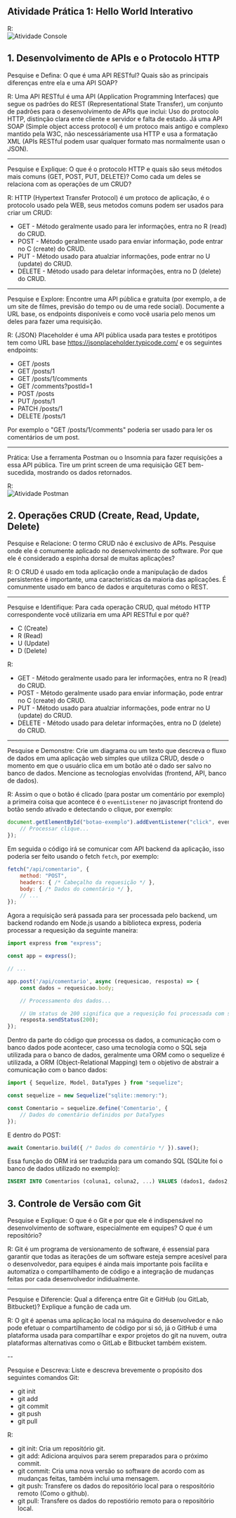 ## Atividade Prática 1: Hello World Interativo
R:\
![Atividade Console](prints/console.png)

## 1. Desenvolvimento de APIs e o Protocolo HTTP

Pesquise e Defina: O que é uma API RESTful? Quais são as principais diferenças
entre ela e uma API SOAP?

R: Uma API RESTful é uma API (Application Programming Interfaces) que segue os padrões do REST (Representational State Transfer), um conjunto de padrões para o desenvolvimento de APIs que inclui: Uso do protocolo HTTP, distinção clara ente cliente e servidor e falta de estado.
Já uma API SOAP (Simple object access protocol) é um protoco mais antigo e complexo mantido pela W3C, não nescessáriamente usa HTTP e usa a formatação XML (APIs RESTful podem usar qualquer formato mas normalmente usan o JSON).

---

Pesquise e Explique: O que é o protocolo HTTP e quais são seus métodos mais
comuns (GET, POST, PUT, DELETE)? Como cada um deles se relaciona com as
operações de um CRUD?

R: HTTP (Hypertext Transfer Protocol) é um protoco de aplicação, é o protocolo usado pela WEB, seus metodos comuns podem ser usados para criar um CRUD:
* GET - Método geralmente usado para ler informações, entra no R (read) do CRUD.
* POST - Método geralmente usado para enviar informação, pode entrar no C (create) do CRUD.
* PUT - Método usado para atualziar informações, pode entrar no U (update) do CRUD.
* DELETE - Método usado para deletar informações, entra no D (delete) do CRUD.

---

Pesquise e Explore: Encontre uma API pública e gratuita (por exemplo, a de um
site de filmes, previsão do tempo ou de uma rede social). Documente a URL base,
os endpoints disponíveis e como você usaria pelo menos um deles para fazer
uma requisição.

R: {JSON} Placeholder
é uma API pública usada para testes e protótipos tem como URL base https://jsonplaceholder.typicode.com/ e os seguintes endpoints:
* GET	/posts
* GET	/posts/1
* GET	/posts/1/comments
* GET	/comments?postId=1
* POST	/posts
* PUT	/posts/1
* PATCH	/posts/1
* DELETE	/posts/1

Por exemplo o "GET  /posts/1/comments" poderia ser usado para ler os comentários de um post.

---

Prática: Use a ferramenta Postman ou o Insomnia para fazer requisições a essa
API pública. Tire um print screen de uma requisição GET bem-sucedida,
mostrando os dados retornados.

R:\
![Atividade Postman](prints/postman.png)

## 2. Operações CRUD (Create, Read, Update, Delete)

Pesquise e Relacione: O termo CRUD não é exclusivo de APIs. Pesquise onde ele
é comumente aplicado no desenvolvimento de software. Por que ele é
considerado a espinha dorsal de muitas aplicações?

R: O CRUD é usado em toda aplicação onde a manipulação de dados persistentes é importante, uma caracteristícas da maioria das aplicações. É comunmente usado em banco de dados e arquiteturas como o REST.

---

Pesquise e Identifique: Para cada operação CRUD, qual método HTTP
correspondente você utilizaria em uma API RESTful e por quê?
* C (Create)
* R (Read)
* U (Update)
* D (Delete)

R:
* GET - Método geralmente usado para ler informações, entra no R (read) do CRUD.
* POST - Método geralmente usado para enviar informação, pode entrar no C (create) do CRUD.
* PUT - Método usado para atualziar informações, pode entrar no U (update) do CRUD.
* DELETE - Método usado para deletar informações, entra no D (delete) do CRUD.


---

Pesquise e Demonstre: Crie um diagrama ou um texto que descreva o fluxo de
dados em uma aplicação web simples que utiliza CRUD, desde o momento em que
o usuário clica em um botão até o dado ser salvo no banco de dados. Mencione as
tecnologias envolvidas (frontend, API, banco de dados).

R: Assim o que o botão é clicado (para postar um comentário por exemplo) a primeira coisa que acontece é o ``eventListener`` no javascript frontend do botão sendo ativado e detectando o clique, por exemplo:
```js
document.getElementById("botao-exemplo").addEventListener("click", evento => {
    // Processar clique...
});
```
Em seguida o código irá se comunicar com API backend da aplicação, isso poderia ser feito usando o fetch ``fetch``, por exemplo:
```js
fetch("/api/comentario", {
    method: "POST",
    headers: { /* Cabeçalho da requesição */ },
    body: { /* Dados do comentário */ },
    // ...
});
```
Agora a requisição será passada para ser processada pelo backend, um backend rodando em Node.js usando a biblioteca express, poderia processar a requesição da seguinte maneira:
```js
import express from "express";

const app = express();

// ...

app.post('/api/comentario', async (requesicao, resposta) => {
    const dados = requesicao.body;

    // Processamento dos dados...

    // Um status de 200 significa que a requesição foi processada com sucesso
    resposta.sendStatus(200);
});
```
Dentro da parte do código que processa os dados, a comunicação com o banco dados pode acontecer, caso uma tecnologia como o SQL seja utilizada para o banco de dados, geralmente uma ORM como o sequelize é utilizada, a ORM (Object-Relational Mapping) tem o objetivo de abstrair a comunicação com o banco dados:
```js
import { Sequelize, Model, DataTypes } from "sequelize";

const sequelize = new Sequelize("sqlite::memory:"); 

const Comentario = sequelize.define('Comentario', { 
    // Dados do comentário definidos por DataTypes
});
```
E dentro do POST:
```js
await Comentario.build({ /* Dados do comentário */ }).save();
```
Essa função do ORM irá ser traduzida para um comando SQL (SQLite foi o banco de dados utilizado no exemplo):
```sql
INSERT INTO Comentarios (coluna1, coluna2, ...) VALUES (dados1, dados2, ...)
```

## 3. Controle de Versão com Git

Pesquise e Explique: O que é o Git e por que ele é indispensável no
desenvolvimento de software, especialmente em equipes? O que é um
repositório?

R: Git é um programa de versionamento de software, é essensial para garantir que todas as iterações de um software esteja sempre acesível para o desenvolvedor, para equipes é ainda mais importante pois facilita e automatiza o compartilhamento de código e a integração de mudanças feitas por cada desenvolvedor indidualmente.

---

Pesquise e Diferencie: Qual a diferença entre Git e GitHub (ou GitLab, Bitbucket)?
Explique a função de cada um.

R: O git é apenas uma aplicação local na máquina do desenvolvedor e não pode efetuar o compartilhamento de código por si só, já o GitHub é uma plataforma usada para compartilhar e expor projetos do git na nuvem, outra plataformas alternativas como o GitLab e Bitbucket também existem.

--

Pesquise e Descreva: Liste e descreva brevemente o propósito dos seguintes
comandos Git:
* git init
* git add
* git commit
* git push
* git pull

R:
* git init: Cria um repositório git.
* git add: Adiciona arquivos para serem preparados para o próximo commit.
* git commit: Cria uma nova versão so software de acordo com as mudanças feitas, também inclui uma mensagem.
* git push: Transfere os dados do repositório local para o respositório remoto (Como o github).
* git pull: Transfere os dados do repostiório remoto para o repositório local.
